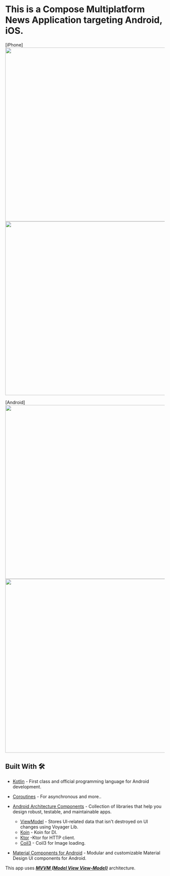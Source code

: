 # This is a Compose Multiplatform News Application targeting Android, iOS.






[iPhone]
<img src="https://github.com/devggaurav/newsApp-compose-multiplatform/assets/42926809/a0c71762-9d38-406a-b778-bdb49a3839d5" height="550px">
<img src="https://github.com/devggaurav/newsApp-compose-multiplatform/assets/42926809/4b76529c-c5a3-4798-ac75-06f048f8e9af" height="550px"> 


[Android]
<img src="https://github.com/devggaurav/newsApp-compose-multiplatform/assets/42926809/4fe531f8-6cae-4e8b-a655-c68c140ebcbf" height="550px">
<img src="https://github.com/devggaurav/newsApp-compose-multiplatform/assets/42926809/de2e3525-7655-4512-9deb-2c353d2b1602" height="550px">




## Built With 🛠
- [Kotlin](https://kotlinlang.org/) - First class and official programming language for Android development.
- [Coroutines](https://kotlinlang.org/docs/reference/coroutines-overview.html) - For asynchronous and more..
- [Android Architecture Components](https://developer.android.com/topic/libraries/architecture) - Collection of libraries that help you design robust, testable, and maintainable apps.
    - [ViewModel](https://voyager.adriel.cafe/) - Stores UI-related data that isn't destroyed on UI changes using Voyager Lib.
    - [Koin](https://insert-koin.io/docs/setup/koin/) - Koin for DI.
    - [Ktor](https://ktor.io/docs/client-create-multiplatform-application.html) -Ktor for HTTP client.
    - [Coil3](https://coil-kt.github.io/coil/upgrading_to_coil3/) - Coil3 for Image loading.

- [Material Components for Android](https://github.com/material-components/material-components-android) - Modular and customizable Material Design UI components for Android.


This app uses [***MVVM (Model View View-Model)***](https://developer.android.com/jetpack/docs/guide#recommended-app-arch) architecture.


